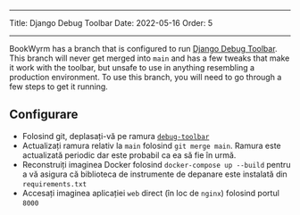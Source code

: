 - - -
Title: Django Debug Toolbar Date: 2022-05-16 Order: 5
- - -

BookWyrm has a branch that is configured to run [Django Debug Toolbar](https://django-debug-toolbar.readthedocs.io/en/latest/). This branch will never get merged into `main` and has a few tweaks that make it work with the toolbar, but unsafe to use in anything resembling a production environment. To use this branch, you will need to go through a few steps to get it running.

## Configurare

- Folosind git, deplasați-vă pe ramura [`debug-toolbar`](https://github.com/bookwyrm-social/bookwyrm/tree/debug-toolbar)
- Actualizați ramura relativ la `main` folosind `git merge main`. Ramura este actualizată periodic dar este probabil ca ea să fie în urmă.
- Reconstruiți imaginea Docker folosind `docker-compose up --build` pentru a vă asigura că biblioteca de instrumente de depanare este instalată din `requirements.txt`
- Accesați imaginea aplicației `web` direct (în loc de `nginx`) folosind portul `8000`

